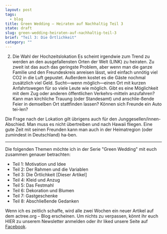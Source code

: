 ```yaml
---
layout: post
tags:
  - blog
title: Green Wedding — Heiraten auf Nachhaltig Teil 3
state: draft
slug: green-wedding-heiraten-auf-nachhaltig-teil-3
brief: "Teil 3: Die Örtlichkeit"
category: ""
---
```




2. Die Wahl der Hochzeitslokation
Es scheint irgendwie zum Trend zu werden an den ausgefallensten Orten der Welt (LINK) zu heiraten. Zu zweit ist das auch das geringste Problem, aber wenn man die ganze Familie und den Freundeskreis anreisen lässt, wird einfach unnötig viel CO2 in die Luft gepustet. Außerdem kostet es die Gäste nochmal zusätzlich viel Geld.
Sucht—wenn möglich—einen Ort mit kurzen Anfahrtswegen für so viele Leute wie möglich. Gibt es eine Möglichkeit mit dem Zug oder anderen öffentlichen Verkehrs-mitteln anzufahren? Kann man kirchliche Trauung (oder Standesamt) und anschlie-ßende Feier in demselben Ort stattfinden lassen? Können sich Freunde ein Auto tei-len? 

Die Frage nach der Lokation gilt übrigens auch für den Junggesellen/innen-Abschied. Man muss es nicht übertreiben und nach Hawaii fliegen. Eine gute Zeit mit seinen Freunden kann man auch in der Heimatregion (oder zumindest in Deutschland) ha-ben.




***

Die folgenden Themen möchte ich in der Serie "Green Wedding" mit euch zusammen genauer betrachten:

- Teil 1: Motivation und Idee
- Teil 2: Der Rahmen und die Variablen
- Teil 3: Die Örtlichkeit [Dieser Artikel]
- Teil 4: Kleid und Anzug
- Teil 5: Das Festmahl
- Teil 6: Dekoration und Blumen
- Teil 7: Gastgeschenke
- Teil 8: Abschließende Gedanken

Wenn ich es zeitlich schaffe, wird alle zwei Wochen ein neuer Artikel auf dem actree.org – Blog erscheinen. Um nichts zu verpassen, könnt ihr euch HIER zu unserem Newsletter anmelden oder ihr liked unsere Seite auf [Facebook](http://www.facebook.com/growactree).